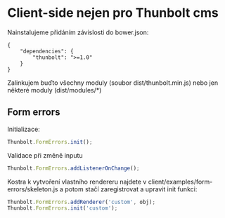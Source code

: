 # Client-side nejen pro Thunbolt cms

Nainstalujeme přidáním závislosti do bower.json:

```
{
    "dependencies": {
        "thunbolt": ">=1.0"
    }
}
```

Zalinkujem buďto všechny moduly (soubor dist/thunbolt.min.js) nebo jen některé moduly (dist/modules/*)

## Form errors

Initializace:
```js
Thunbolt.FormErrors.init();
```

Validace při změně inputu
```js
Thunbolt.FormErrors.addListenerOnChange();
```

Kostra k vytvoření vlastního rendereru najdete v client/examples/form-errors/skeleton.js a potom stačí zaregistrovat a upravit init funkci:

```js
Thunbolt.FormErrors.addRenderer('custom', obj);
Thunbolt.FormErrors.init('custom');
```
